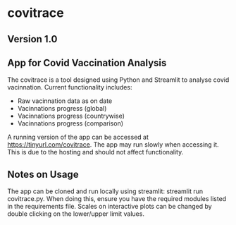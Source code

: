 # covitrace
## Version 1.0
## App for Covid Vaccination Analysis
The covitrace is a tool designed using Python and Streamlit to analyse covid vacinnation. Current functionality includes:

* Raw vacinnation data as on date
* Vacinnations progress (global)
* Vacinnations progress (countrywise)
* Vacinnations progress (comparison)

A running version of the app can be accessed at https://tinyurl.com/covitrace. The app may run slowly when accessing it. This is due to the hosting and should not affect functionality.

## Notes on Usage
The app can be cloned and run locally using streamlit: streamlit run covitrace.py. When doing this, ensure you have the required modules listed in the requirements file.
Scales on interactive plots can be changed by double clicking on the lower/upper limit values.
